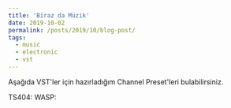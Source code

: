 ```yaml
---
title: 'Biraz da Müzik'
date: 2019-10-02
permalink: /posts/2019/10/blog-post/
tags:
  - music
  - electronic
  - vst
---
```


Aşağıda VST'ler için hazırladığım Channel Preset'leri bulabilirsiniz.

TS404:
WASP:

<!--
Science
======


-->

